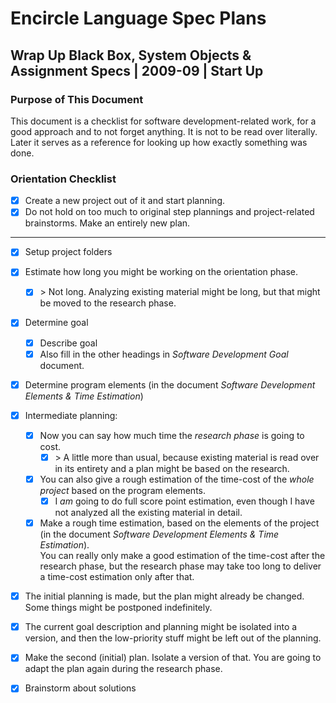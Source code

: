 ﻿Encircle Language Spec Plans
============================

Wrap Up Black Box, System Objects & Assignment Specs | 2009-09 | Start Up
-------------------------------------------------------------------------

### Purpose of This Document

This document is a checklist for software development-related work, for a good approach and to not forget anything. It is not to be read over literally. Later it serves as a reference for looking up how exactly something was done.

### Orientation Checklist

- [x] Create a new project out of it and start planning.
- [x] Do not hold on too much to original step plannings and project-related brainstorms. Make an entirely new plan.
-----
- [x] Setup project folders
- [x] Estimate how long you might be working on the orientation phase.
    - [x] \> Not long. Analyzing existing material might be long, but that might be moved to the research phase.
- [x] Determine goal 
    - [x] Describe goal
    - [x] Also fill in the other headings in *Software Development Goal* document.
- [x] Determine program elements (in the document *Software Development Elements & Time Estimation*)

- [x] Intermediate planning:

    - [x] Now you can say how much time the *research phase* is going to cost.
        - [x] \> A little more than usual, because existing material is read over in its entirety and a plan might be based on the research.
    - [x] You can also give a rough estimation of the time-cost of the *whole project* based on the program elements.
        - [x] I *am* going to do full score point estimation, even though I have not analyzed all the existing material in detail.
    - [x] Make a rough time estimation, based on the elements of the project (in the document *Software Development Elements & Time Estimation*).  
    You can really only make a good estimation of the time-cost after the research phase, but the research phase may take too long to deliver a time-cost estimation only after that.

- [x] The initial planning is made, but the plan might already be changed. Some things might be postponed indefinitely.

- [x] The current goal description and planning might be isolated into a version, and then the low-priority stuff might be left out of the planning.

- [x] Make the second (initial) plan. Isolate a version of that. You are going to adapt the plan again during the research phase.

- [x] Brainstorm about solutions